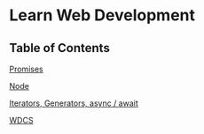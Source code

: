 # Learn Web Development

## Table of Contents
[Promises](./promise.md)

[Node](./node.md)

[Iterators, Generators, async / await](./iterators_generators_asyncawait.md)

[WDCS](./wdcs.md)
